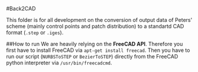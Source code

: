 #Back2CAD

This folder is for all development on the conversion of output data of Peters' scheme (mainly control points and patch distribution) to a standartd CAD format (```.step``` or ```.iges```).

##How to run
We are heavily relying on the **FreeCAD API**. Therefore you first have to install FreeCAD via ```apt-get install freecad```. Then you have to run our script (```NURBSToSTEP``` or ```BezierToSTEP```) directly from the FreeCAD python interpreter via ```/usr/bin/freecadcmd```.
